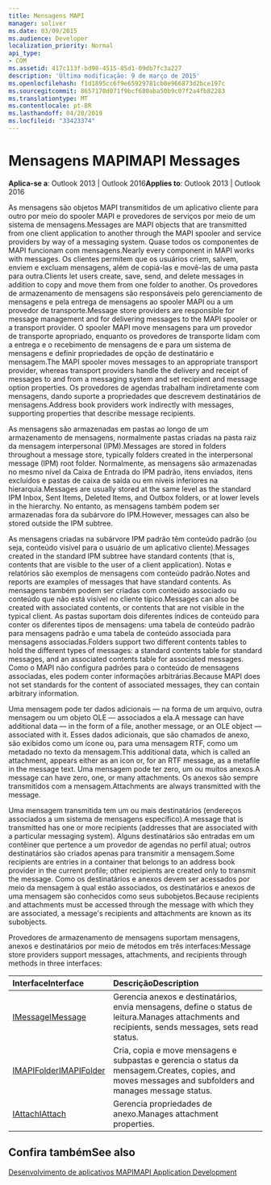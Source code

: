 ```yaml
---
title: Mensagens MAPI
manager: soliver
ms.date: 03/09/2015
ms.audience: Developer
localization_priority: Normal
api_type:
- COM
ms.assetid: 417c113f-bd98-4515-85d1-09db7fc3a227
description: 'Última modificação: 9 de março de 2015'
ms.openlocfilehash: f1d1895cc6f9e65929781cb0e966873d2bce197c
ms.sourcegitcommit: 8657170d071f9bcf680aba50b9c07f2a4fb82283
ms.translationtype: MT
ms.contentlocale: pt-BR
ms.lasthandoff: 04/28/2019
ms.locfileid: "33423374"
---
```

# <a name="mapi-messages"></a><span data-ttu-id="fda40-103">Mensagens MAPI</span><span class="sxs-lookup"><span data-stu-id="fda40-103">MAPI Messages</span></span>

  
  
<span data-ttu-id="fda40-104">**Aplica-se a**: Outlook 2013 | Outlook 2016</span><span class="sxs-lookup"><span data-stu-id="fda40-104">**Applies to**: Outlook 2013 | Outlook 2016</span></span> 
  
<span data-ttu-id="fda40-105">As mensagens são objetos MAPI transmitidos de um aplicativo cliente para outro por meio do spooler MAPI e provedores de serviços por meio de um sistema de mensagens.</span><span class="sxs-lookup"><span data-stu-id="fda40-105">Messages are MAPI objects that are transmitted from one client application to another through the MAPI spooler and service providers by way of a messaging system.</span></span> <span data-ttu-id="fda40-106">Quase todos os componentes de MAPI funcionam com mensagens.</span><span class="sxs-lookup"><span data-stu-id="fda40-106">Nearly every component in MAPI works with messages.</span></span> <span data-ttu-id="fda40-107">Os clientes permitem que os usuários criem, salvem, enviem e excluam mensagens, além de copiá-las e movê-las de uma pasta para outra.</span><span class="sxs-lookup"><span data-stu-id="fda40-107">Clients let users create, save, send, and delete messages in addition to copy and move them from one folder to another.</span></span> <span data-ttu-id="fda40-108">Os provedores de armazenamento de mensagens são responsáveis pelo gerenciamento de mensagens e pela entrega de mensagens ao spooler MAPI ou a um provedor de transporte.</span><span class="sxs-lookup"><span data-stu-id="fda40-108">Message store providers are responsible for message management and for delivering messages to the MAPI spooler or a transport provider.</span></span> <span data-ttu-id="fda40-109">O spooler MAPI move mensagens para um provedor de transporte apropriado, enquanto os provedores de transporte lidam com a entrega e o recebimento de mensagens de e para um sistema de mensagens e definir propriedades de opção de destinatário e mensagem.</span><span class="sxs-lookup"><span data-stu-id="fda40-109">The MAPI spooler moves messages to an appropriate transport provider, whereas transport providers handle the delivery and receipt of messages to and from a messaging system and set recipient and message option properties.</span></span> <span data-ttu-id="fda40-110">Os provedores de agendas trabalham indiretamente com mensagens, dando suporte a propriedades que descrevem destinatários de mensagens.</span><span class="sxs-lookup"><span data-stu-id="fda40-110">Address book providers work indirectly with messages, supporting properties that describe message recipients.</span></span>
  
<span data-ttu-id="fda40-111">As mensagens são armazenadas em pastas ao longo de um armazenamento de mensagens, normalmente pastas criadas na pasta raiz da mensagem interpersonal (IPM).</span><span class="sxs-lookup"><span data-stu-id="fda40-111">Messages are stored in folders throughout a message store, typically folders created in the interpersonal message (IPM) root folder.</span></span> <span data-ttu-id="fda40-112">Normalmente, as mensagens são armazenadas no mesmo nível da Caixa de Entrada do IPM padrão, itens enviados, itens excluídos e pastas de caixa de saída ou em níveis inferiores na hierarquia.</span><span class="sxs-lookup"><span data-stu-id="fda40-112">Messages are usually stored at the same level as the standard IPM Inbox, Sent Items, Deleted Items, and Outbox folders, or at lower levels in the hierarchy.</span></span> <span data-ttu-id="fda40-113">No entanto, as mensagens também podem ser armazenadas fora da subárvore do IPM.</span><span class="sxs-lookup"><span data-stu-id="fda40-113">However, messages can also be stored outside the IPM subtree.</span></span>
  
<span data-ttu-id="fda40-114">As mensagens criadas na subárvore IPM padrão têm conteúdo padrão (ou seja, conteúdo visível para o usuário de um aplicativo cliente).</span><span class="sxs-lookup"><span data-stu-id="fda40-114">Messages created in the standard IPM subtree have standard contents (that is, contents that are visible to the user of a client application).</span></span> <span data-ttu-id="fda40-115">Notas e relatórios são exemplos de mensagens com conteúdo padrão.</span><span class="sxs-lookup"><span data-stu-id="fda40-115">Notes and reports are examples of messages that have standard contents.</span></span> <span data-ttu-id="fda40-116">As mensagens também podem ser criadas com conteúdo associado ou conteúdo que não está visível no cliente típico.</span><span class="sxs-lookup"><span data-stu-id="fda40-116">Messages can also be created with associated contents, or contents that are not visible in the typical client.</span></span> <span data-ttu-id="fda40-117">As pastas suportam dois diferentes índices de conteúdo para conter os diferentes tipos de mensagens: uma tabela de conteúdo padrão para mensagens padrão e uma tabela de conteúdo associada para mensagens associadas.</span><span class="sxs-lookup"><span data-stu-id="fda40-117">Folders support two different contents tables to hold the different types of messages: a standard contents table for standard messages, and an associated contents table for associated messages.</span></span> <span data-ttu-id="fda40-118">Como o MAPI não configura padrões para o conteúdo de mensagens associadas, eles podem conter informações arbitrárias.</span><span class="sxs-lookup"><span data-stu-id="fda40-118">Because MAPI does not set standards for the content of associated messages, they can contain arbitrary information.</span></span> 
  
<span data-ttu-id="fda40-119">Uma mensagem pode ter dados adicionais — na forma de um arquivo, outra mensagem ou um objeto OLE — associados a ela.</span><span class="sxs-lookup"><span data-stu-id="fda40-119">A message can have additional data — in the form of a file, another message, or an OLE object — associated with it.</span></span> <span data-ttu-id="fda40-120">Esses dados adicionais, que são chamados de anexo, são exibidos como um ícone ou, para uma mensagem RTF, como um metadado no texto da mensagem.</span><span class="sxs-lookup"><span data-stu-id="fda40-120">This additional data, which is called an attachment, appears either as an icon or, for an RTF message, as a metafile in the message text.</span></span> <span data-ttu-id="fda40-121">Uma mensagem pode ter zero, um ou muitos anexos.</span><span class="sxs-lookup"><span data-stu-id="fda40-121">A message can have zero, one, or many attachments.</span></span> <span data-ttu-id="fda40-122">Os anexos são sempre transmitidos com a mensagem.</span><span class="sxs-lookup"><span data-stu-id="fda40-122">Attachments are always transmitted with the message.</span></span>
  
<span data-ttu-id="fda40-123">Uma mensagem transmitida tem um ou mais destinatários (endereços associados a um sistema de mensagens específico).</span><span class="sxs-lookup"><span data-stu-id="fda40-123">A message that is transmitted has one or more recipients (addresses that are associated with a particular messaging system).</span></span> <span data-ttu-id="fda40-124">Alguns destinatários são entradas em um contêiner que pertence a um provedor de agendas no perfil atual; outros destinatários são criados apenas para transmitir a mensagem.</span><span class="sxs-lookup"><span data-stu-id="fda40-124">Some recipients are entries in a container that belongs to an address book provider in the current profile; other recipients are created only to transmit the message.</span></span> <span data-ttu-id="fda40-125">Como os destinatários e anexos devem ser acessados por meio da mensagem à qual estão associados, os destinatários e anexos de uma mensagem são conhecidos como seus subobjetos.</span><span class="sxs-lookup"><span data-stu-id="fda40-125">Because recipients and attachments must be accessed through the message with which they are associated, a message's recipients and attachments are known as its subobjects.</span></span> 
  
<span data-ttu-id="fda40-126">Provedores de armazenamento de mensagens suportam mensagens, anexos e destinatários por meio de métodos em três interfaces:</span><span class="sxs-lookup"><span data-stu-id="fda40-126">Message store providers support messages, attachments, and recipients through methods in three interfaces:</span></span> 
  
|<span data-ttu-id="fda40-127">**Interface**</span><span class="sxs-lookup"><span data-stu-id="fda40-127">**Interface**</span></span>|<span data-ttu-id="fda40-128">**Descrição**</span><span class="sxs-lookup"><span data-stu-id="fda40-128">**Description**</span></span>|
|:-----|:-----|
|[<span data-ttu-id="fda40-129">IMessage</span><span class="sxs-lookup"><span data-stu-id="fda40-129">IMessage</span></span>](imessageimapiprop.md) <br/> |<span data-ttu-id="fda40-130">Gerencia anexos e destinatários, envia mensagens, define o status de leitura.</span><span class="sxs-lookup"><span data-stu-id="fda40-130">Manages attachments and recipients, sends messages, sets read status.</span></span>  <br/> |
|[<span data-ttu-id="fda40-131">IMAPIFolder</span><span class="sxs-lookup"><span data-stu-id="fda40-131">IMAPIFolder</span></span>](imapifolderimapicontainer.md) <br/> |<span data-ttu-id="fda40-132">Cria, copia e move mensagens e subpastas e gerencia o status da mensagem.</span><span class="sxs-lookup"><span data-stu-id="fda40-132">Creates, copies, and moves messages and subfolders and manages message status.</span></span>  <br/> |
|[<span data-ttu-id="fda40-133">IAttach</span><span class="sxs-lookup"><span data-stu-id="fda40-133">IAttach</span></span>](iattachimapiprop.md) <br/> |<span data-ttu-id="fda40-134">Gerencia propriedades de anexo.</span><span class="sxs-lookup"><span data-stu-id="fda40-134">Manages attachment properties.</span></span>  <br/> |
   
## <a name="see-also"></a><span data-ttu-id="fda40-135">Confira também</span><span class="sxs-lookup"><span data-stu-id="fda40-135">See also</span></span>



[<span data-ttu-id="fda40-136">Desenvolvimento de aplicativos MAPI</span><span class="sxs-lookup"><span data-stu-id="fda40-136">MAPI Application Development</span></span>](mapi-application-development.md)

